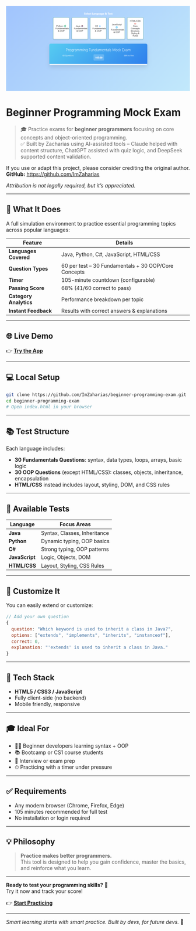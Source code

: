 ![Exam Page](https://github.com/ImZaharias/Mock-Exam-Fundamentals-Oop/blob/main/mocktest.png)

# Beginner Programming Mock Exam

> 🎓 Practice exams for **beginner programmers** focusing on core concepts and object-oriented programming.  
> ✅ Built by Zacharias using AI-assisted tools – Claude helped with content structure, ChatGPT assisted with quiz logic, and DeepSeek supported content validation.

If you use or adapt this project, please consider crediting the original author.  
**GitHub:** https://github.com/ImZaharias

_Attribution is not legally required, but it’s appreciated._

---

## 🎯 What It Does

A full simulation environment to practice essential programming topics across popular languages:

| Feature               | Details                                                  |
|-----------------------|----------------------------------------------------------|
| **Languages Covered** | Java, Python, C#, JavaScript, HTML/CSS                   |
| **Question Types**    | 60 per test – 30 Fundamentals + 30 OOP/Core Concepts     |
| **Timer**             | 105-minute countdown (configurable)                      |
| **Passing Score**     | 68% (41/60 correct to pass)                              |
| **Category Analytics**| Performance breakdown per topic                          |
| **Instant Feedback**  | Results with correct answers & explanations              |

---

## 🌐 Live Demo

👉 **[Try the App](https://imzaharias.github.io/Beginner-Programming-Mock-Exam/)**

---

## 💻 Local Setup

```bash
git clone https://github.com/ImZaharias/beginner-programming-exam.git
cd beginner-programming-exam
# Open index.html in your browser
```

---

## 📚 Test Structure

Each language includes:

- **30 Fundamentals Questions**: syntax, data types, loops, arrays, basic logic
- **30 OOP Questions** (except HTML/CSS): classes, objects, inheritance, encapsulation
- **HTML/CSS** instead includes layout, styling, DOM, and CSS rules

---

## 🧪 Available Tests

| Language     | Focus Areas                |
|--------------|----------------------------|
| **Java**     | Syntax, Classes, Inheritance |
| **Python**   | Dynamic typing, OOP basics   |
| **C#**       | Strong typing, OOP patterns  |
| **JavaScript** | Logic, Objects, DOM      |
| **HTML/CSS** | Layout, Styling, CSS Rules  |

---

## 🔧 Customize It

You can easily extend or customize:

```js
// Add your own question
{
  question: "Which keyword is used to inherit a class in Java?",
  options: ["extends", "implements", "inherits", "instanceof"],
  correct: 0,
  explanation: "'extends' is used to inherit a class in Java."
}
```

---

## 🧱 Tech Stack

- **HTML5 / CSS3 / JavaScript**
- Fully client-side (no backend)
- Mobile friendly, responsive

---

## 🎓 Ideal For

- 🧑‍💻 Beginner developers learning syntax + OOP
- 📚 Bootcamp or CS1 course students
- 🧠 Interview or exam prep
- ⏱ Practicing with a timer under pressure

---

## ✅ Requirements

- Any modern browser (Chrome, Firefox, Edge)
- 105 minutes recommended for full test
- No installation or login required

---

## 💡 Philosophy

> **Practice makes better programmers.**  
> This tool is designed to help you gain confidence, master the basics, and reinforce what you learn.

---

**Ready to test your programming skills?** 🧠  
Try it now and track your score!

👉 **[Start Practicing](https://imzaharias.github.io/Beginner-Programming-Mock-Exam/)**

---

*Smart learning starts with smart practice. Built by devs, for future devs.* 🚀
